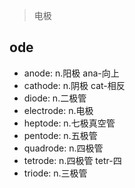 > 电极

## ode

- anode: n.阳极 ana-向上
- cathode: n.阴极 cat-相反
- diode: n.二极管
- electrode: n.电极
- heptode: n.七极真空管
- pentode: n.五极管
- quadrode: n.四极管
- tetrode: n.四极管 tetr-四
- triode: n.三极管